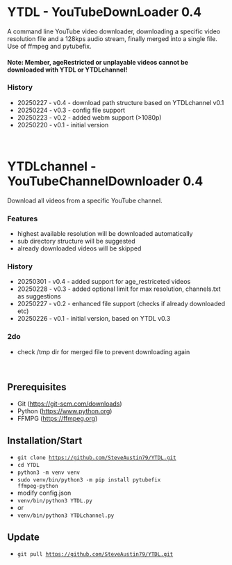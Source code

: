 # YTDL - YouTubeDownLoader 0.4
A command line YouTube video downloader, downloading a specific video resolution file and a 128kps audio stream, finally merged into a single file. Use of ffmpeg and pytubefix.

#### Note: Member, ageRestricted or unplayable videos cannot be downloaded with YTDL or YTDLchannel!

### History
- 20250227 - v0.4 - download path structure based on YTDLchannel v0.1
- 20250224 - v0.3 - config file support
- 20250223 - v0.2 - added webm support (>1080p)
- 20250220 - v0.1 - initial version

<br/>

# YTDLchannel - YouTubeChannelDownloader 0.4
Download all videos from a specific YouTube channel.

### Features
- highest available resolution will be downloaded automatically
- sub directory structure will be suggested
- already downloaded videos will be skipped

### History
- 20250301 - v0.4 - added support for age_restriceted videos
- 20250228 - v0.3 - added optional limit for max resolution, channels.txt as suggestions
- 20250227 - v0.2 - enhanced file support (checks if already downloaded etc)
- 20250226 - v0.1 - initial version, based on YTDL v0.3

### 2do
- check /tmp dir for merged file to prevent downloading again

<br/>

## Prerequisites
- Git (https://git-scm.com/downloads)
- Python (https://www.python.org)
- FFMPG (https://ffmpeg.org)

## Installation/Start
- <code>git clone https://github.com/SteveAustin79/YTDL.git</code>
- <code>cd YTDL</code>
- <code>python3 -m venv venv</code>
- <code>sudo venv/bin/python3 -m pip install pytubefix ffmpeg-python</code>
- modify config.json
- <code>venv/bin/python3 YTDL.py</code>
- or
- <code>venv/bin/python3 YTDLchannel.py</code>

## Update
- <code>git pull https://github.com/SteveAustin79/YTDL.git</code>
